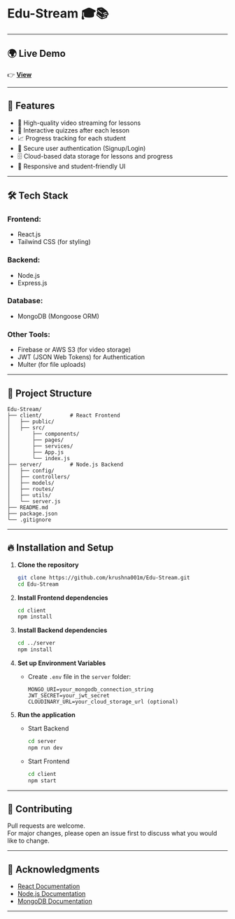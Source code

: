 
# Edu-Stream 🎓📚


---
## 🌍 Live Demo
👉 [**View**](https://v0-complete-project-build.vercel.app/)  

---

## 🚀 Features
- 🎥 High-quality video streaming for lessons
- 📝 Interactive quizzes after each lesson
- 📈 Progress tracking for each student
- 🔐 Secure user authentication (Signup/Login)
- 🗄️ Cloud-based data storage for lessons and progress
- 📱 Responsive and student-friendly UI

---

## 🛠️ Tech Stack

### Frontend:
- React.js
- Tailwind CSS (for styling)

### Backend:
- Node.js
- Express.js

### Database:
- MongoDB (Mongoose ORM)

### Other Tools:
- Firebase or AWS S3 (for video storage)
- JWT (JSON Web Tokens) for Authentication
- Multer (for file uploads)

---

## 📂 Project Structure

```
Edu-Stream/
├── client/         # React Frontend
│   ├── public/
│   ├── src/
│       ├── components/
│       ├── pages/
│       ├── services/
│       ├── App.js
│       └── index.js
├── server/         # Node.js Backend
│   ├── config/
│   ├── controllers/
│   ├── models/
│   ├── routes/
│   ├── utils/
│   └── server.js
├── README.md
├── package.json
└── .gitignore
```

---

## 🔥 Installation and Setup

1. **Clone the repository**
   ```bash
   git clone https://github.com/krushna001m/Edu-Stream.git
   cd Edu-Stream
   ```

2. **Install Frontend dependencies**
   ```bash
   cd client
   npm install
   ```

3. **Install Backend dependencies**
   ```bash
   cd ../server
   npm install
   ```

4. **Set up Environment Variables**
   - Create `.env` file in the `server` folder:
     ```
     MONGO_URI=your_mongodb_connection_string
     JWT_SECRET=your_jwt_secret
     CLOUDINARY_URL=your_cloud_storage_url (optional)
     ```

5. **Run the application**
   - Start Backend
     ```bash
     cd server
     npm run dev
     ```
   - Start Frontend
     ```bash
     cd client
     npm start
     ```

---

## 📣 Contributing

Pull requests are welcome.  
For major changes, please open an issue first to discuss what you would like to change.

---

## 🙌 Acknowledgments

- [React Documentation](https://reactjs.org/)
- [Node.js Documentation](https://nodejs.org/en/)
- [MongoDB Documentation](https://www.mongodb.com/docs/)

---
